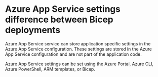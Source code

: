 # Azure App Service settings difference between Bicep deployments

Azure App Service service can store application specific settings in the Azure App Service configuration. These settings are stored in the Azure App Service configuration and are not part of the application code.

Azure App Service settings can be set using the Azure Portal, Azure CLI, Azure PowerShell, ARM templates, or Bicep.

